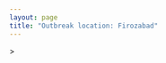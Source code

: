 ```yaml
---
layout: page
title: "Outbreak location: Firozabad"
---
```

<div id="mapid">
<script src="https://buda-magenta.github.io/hazard_map/load_map.js"></script>
><script>
var marker_outbreak = L.marker([27.177366, 78.389912],{"autoPan": true}).addTo(map); marker_outbreak.bindTooltip("Firozabad").openTooltip();

var circle_1 = L.circle([28.651718, 77.221939], {"pane": "markerPane", "color": "red", "fill": true, "fillOpacity": 0.2, "fillRule": "evenodd", "lineCap": "round", "lineJoin": "round", "opacity": 1.0, "radius": 397252, "stroke": true, "weight": 2}).addTo(map);
circle_1.bindTooltip("Delhi<br>rank: 1<br>hazard index: 0.099313")

var circle_2 = L.circle([25.531031, 78.652689], {"pane": "markerPane", "color": "red", "fill": true, "fillOpacity": 0.2, "fillRule": "evenodd", "lineCap": "round", "lineJoin": "round", "opacity": 1.0, "radius": 167668, "stroke": true, "weight": 2}).addTo(map);
circle_2.bindTooltip("Jhansi<br>rank: 2<br>hazard index: 0.041917")

var circle_3 = L.circle([27.437194, 79.489129], {"pane": "markerPane", "color": "red", "fill": true, "fillOpacity": 0.2, "fillRule": "evenodd", "lineCap": "round", "lineJoin": "round", "opacity": 1.0, "radius": 108203, "stroke": true, "weight": 2}).addTo(map);
circle_3.bindTooltip("Farrukhabad<br>rank: 3<br>hazard index: 0.027051")

var circle_4 = L.circle([26.460914, 80.321759], {"pane": "markerPane", "color": "red", "fill": true, "fillOpacity": 0.2, "fillRule": "evenodd", "lineCap": "round", "lineJoin": "round", "opacity": 1.0, "radius": 106745, "stroke": true, "weight": 2}).addTo(map);
circle_4.bindTooltip("Kanpur<br>rank: 4<br>hazard index: 0.026686")

var circle_5 = L.circle([27.175255, 78.009816], {"pane": "markerPane", "color": "red", "fill": true, "fillOpacity": 0.2, "fillRule": "evenodd", "lineCap": "round", "lineJoin": "round", "opacity": 1.0, "radius": 75961, "stroke": true, "weight": 2}).addTo(map);
circle_5.bindTooltip("Agra<br>rank: 5<br>hazard index: 0.018990")

var circle_6 = L.circle([27.209822, 79.048137], {"pane": "markerPane", "color": "red", "fill": true, "fillOpacity": 0.2, "fillRule": "evenodd", "lineCap": "round", "lineJoin": "round", "opacity": 1.0, "radius": 44281, "stroke": true, "weight": 2}).addTo(map);
circle_6.bindTooltip("Mainpuri<br>rank: 6<br>hazard index: 0.011070")

var circle_7 = L.circle([27.036604, 78.651436], {"pane": "markerPane", "color": "red", "fill": true, "fillOpacity": 0.2, "fillRule": "evenodd", "lineCap": "round", "lineJoin": "round", "opacity": 1.0, "radius": 44066, "stroke": true, "weight": 2}).addTo(map);
circle_7.bindTooltip("Shikohabad<br>rank: 7<br>hazard index: 0.011017")

var circle_8 = L.circle([28.402979, 77.310384], {"pane": "markerPane", "color": "red", "fill": true, "fillOpacity": 0.2, "fillRule": "evenodd", "lineCap": "round", "lineJoin": "round", "opacity": 1.0, "radius": 39962, "stroke": true, "weight": 2}).addTo(map);
circle_8.bindTooltip("Faridabad<br>rank: 8<br>hazard index: 0.009991")

var circle_9 = L.circle([27.876990, 78.137290], {"pane": "markerPane", "color": "red", "fill": true, "fillOpacity": 0.2, "fillRule": "evenodd", "lineCap": "round", "lineJoin": "round", "opacity": 1.0, "radius": 36625, "stroke": true, "weight": 2}).addTo(map);
circle_9.bindTooltip("Aligarh<br>rank: 9<br>hazard index: 0.009156")

var circle_10 = L.circle([26.203725, 78.157363], {"pane": "markerPane", "color": "red", "fill": true, "fillOpacity": 0.2, "fillRule": "evenodd", "lineCap": "round", "lineJoin": "round", "opacity": 1.0, "radius": 29618, "stroke": true, "weight": 2}).addTo(map);
circle_10.bindTooltip("Gwalior<br>rank: 10<br>hazard index: 0.007405")

var circle_11 = L.circle([26.838100, 80.934600], {"pane": "markerPane", "color": "red", "fill": true, "fillOpacity": 0.2, "fillRule": "evenodd", "lineCap": "round", "lineJoin": "round", "opacity": 1.0, "radius": 25646, "stroke": true, "weight": 2}).addTo(map);
circle_11.bindTooltip("Lucknow<br>rank: 11<br>hazard index: 0.006412")

var circle_12 = L.circle([28.457876, 79.405571], {"pane": "markerPane", "color": "red", "fill": true, "fillOpacity": 0.2, "fillRule": "evenodd", "lineCap": "round", "lineJoin": "round", "opacity": 1.0, "radius": 25251, "stroke": true, "weight": 2}).addTo(map);
circle_12.bindTooltip("Bareilly<br>rank: 12<br>hazard index: 0.006313")

var circle_13 = L.circle([28.863842, 78.805778], {"pane": "markerPane", "color": "red", "fill": true, "fillOpacity": 0.2, "fillRule": "evenodd", "lineCap": "round", "lineJoin": "round", "opacity": 1.0, "radius": 25016, "stroke": true, "weight": 2}).addTo(map);
circle_13.bindTooltip("Moradabad<br>rank: 13<br>hazard index: 0.006254")

var circle_14 = L.circle([28.428262, 77.002700], {"pane": "markerPane", "color": "red", "fill": true, "fillOpacity": 0.2, "fillRule": "evenodd", "lineCap": "round", "lineJoin": "round", "opacity": 1.0, "radius": 24651, "stroke": true, "weight": 2}).addTo(map);
circle_14.bindTooltip("Gurgaon<br>rank: 14<br>hazard index: 0.006163")

var circle_15 = L.circle([27.912633, 79.746563], {"pane": "markerPane", "color": "red", "fill": true, "fillOpacity": 0.2, "fillRule": "evenodd", "lineCap": "round", "lineJoin": "round", "opacity": 1.0, "radius": 21976, "stroke": true, "weight": 2}).addTo(map);
circle_15.bindTooltip("Shahjahanpur<br>rank: 15<br>hazard index: 0.005494")

var circle_16 = L.circle([28.570784, 77.327107], {"pane": "markerPane", "color": "red", "fill": true, "fillOpacity": 0.2, "fillRule": "evenodd", "lineCap": "round", "lineJoin": "round", "opacity": 1.0, "radius": 18060, "stroke": true, "weight": 2}).addTo(map);
circle_16.bindTooltip("Noida<br>rank: 16<br>hazard index: 0.004515")

var circle_17 = L.circle([26.718324, 79.090254], {"pane": "markerPane", "color": "red", "fill": true, "fillOpacity": 0.2, "fillRule": "evenodd", "lineCap": "round", "lineJoin": "round", "opacity": 1.0, "radius": 17934, "stroke": true, "weight": 2}).addTo(map);
circle_17.bindTooltip("Etawah<br>rank: 17<br>hazard index: 0.004484")

var circle_18 = L.circle([25.438130, 81.833800], {"pane": "markerPane", "color": "red", "fill": true, "fillOpacity": 0.2, "fillRule": "evenodd", "lineCap": "round", "lineJoin": "round", "opacity": 1.0, "radius": 17512, "stroke": true, "weight": 2}).addTo(map);
circle_18.bindTooltip("Allahabad<br>rank: 18<br>hazard index: 0.004378")

var circle_19 = L.circle([28.794068, 79.185930], {"pane": "markerPane", "color": "red", "fill": true, "fillOpacity": 0.2, "fillRule": "evenodd", "lineCap": "round", "lineJoin": "round", "opacity": 1.0, "radius": 12400, "stroke": true, "weight": 2}).addTo(map);
circle_19.bindTooltip("Rampur<br>rank: 19<br>hazard index: 0.003100")

var circle_20 = L.circle([29.000653, 77.768229], {"pane": "markerPane", "color": "red", "fill": true, "fillOpacity": 0.2, "fillRule": "evenodd", "lineCap": "round", "lineJoin": "round", "opacity": 1.0, "radius": 12362, "stroke": true, "weight": 2}).addTo(map);
circle_20.bindTooltip("Meerut<br>rank: 20<br>hazard index: 0.003091")

var circle_21 = L.circle([26.500000, 78.750000], {"pane": "markerPane", "color": "red", "fill": true, "fillOpacity": 0.2, "fillRule": "evenodd", "lineCap": "round", "lineJoin": "round", "opacity": 1.0, "radius": 11467, "stroke": true, "weight": 2}).addTo(map);
circle_21.bindTooltip("Bhind<br>rank: 21<br>hazard index: 0.002867")

var circle_22 = L.circle([27.338577, 80.097526], {"pane": "markerPane", "color": "red", "fill": true, "fillOpacity": 0.2, "fillRule": "evenodd", "lineCap": "round", "lineJoin": "round", "opacity": 1.0, "radius": 11352, "stroke": true, "weight": 2}).addTo(map);
circle_22.bindTooltip("Hardoi<br>rank: 22<br>hazard index: 0.002838")

var circle_23 = L.circle([27.883846, 78.634890], {"pane": "markerPane", "color": "red", "fill": true, "fillOpacity": 0.2, "fillRule": "evenodd", "lineCap": "round", "lineJoin": "round", "opacity": 1.0, "radius": 11165, "stroke": true, "weight": 2}).addTo(map);
circle_23.bindTooltip("Kasganj<br>rank: 23<br>hazard index: 0.002791")

var circle_24 = L.circle([27.633333, 77.583333], {"pane": "markerPane", "color": "red", "fill": true, "fillOpacity": 0.2, "fillRule": "evenodd", "lineCap": "round", "lineJoin": "round", "opacity": 1.0, "radius": 10865, "stroke": true, "weight": 2}).addTo(map);
circle_24.bindTooltip("Mathura<br>rank: 24<br>hazard index: 0.002716")

var circle_25 = L.circle([28.740613, 77.835426], {"pane": "markerPane", "color": "red", "fill": true, "fillOpacity": 0.2, "fillRule": "evenodd", "lineCap": "round", "lineJoin": "round", "opacity": 1.0, "radius": 10625, "stroke": true, "weight": 2}).addTo(map);
circle_25.bindTooltip("Hapur<br>rank: 25<br>hazard index: 0.002656")

var circle_26 = L.circle([26.166667, 77.500000], {"pane": "markerPane", "color": "red", "fill": true, "fillOpacity": 0.2, "fillRule": "evenodd", "lineCap": "round", "lineJoin": "round", "opacity": 1.0, "radius": 10313, "stroke": true, "weight": 2}).addTo(map);
circle_26.bindTooltip("Morena<br>rank: 26<br>hazard index: 0.002578")

var circle_27 = L.circle([25.935955, 79.424328], {"pane": "markerPane", "color": "red", "fill": true, "fillOpacity": 0.2, "fillRule": "evenodd", "lineCap": "round", "lineJoin": "round", "opacity": 1.0, "radius": 10025, "stroke": true, "weight": 2}).addTo(map);
circle_27.bindTooltip("Orai<br>rank: 27<br>hazard index: 0.002506")

var circle_28 = L.circle([27.639077, 76.614452], {"pane": "markerPane", "color": "red", "fill": true, "fillOpacity": 0.2, "fillRule": "evenodd", "lineCap": "round", "lineJoin": "round", "opacity": 1.0, "radius": 9828, "stroke": true, "weight": 2}).addTo(map);
circle_28.bindTooltip("Alwar<br>rank: 28<br>hazard index: 0.002457")

var circle_29 = L.circle([28.388861, 77.974798], {"pane": "markerPane", "color": "red", "fill": true, "fillOpacity": 0.2, "fillRule": "evenodd", "lineCap": "round", "lineJoin": "round", "opacity": 1.0, "radius": 9049, "stroke": true, "weight": 2}).addTo(map);
circle_29.bindTooltip("Bulandshahr<br>rank: 29<br>hazard index: 0.002262")

var circle_30 = L.circle([27.265212, 77.369126], {"pane": "markerPane", "color": "red", "fill": true, "fillOpacity": 0.2, "fillRule": "evenodd", "lineCap": "round", "lineJoin": "round", "opacity": 1.0, "radius": 8243, "stroke": true, "weight": 2}).addTo(map);
circle_30.bindTooltip("Bharatpur<br>rank: 30<br>hazard index: 0.002061")

var circle_31 = L.circle([26.732501, 77.036312], {"pane": "markerPane", "color": "red", "fill": true, "fillOpacity": 0.2, "fillRule": "evenodd", "lineCap": "round", "lineJoin": "round", "opacity": 1.0, "radius": 7726, "stroke": true, "weight": 2}).addTo(map);
circle_31.bindTooltip("Hindaun<br>rank: 31<br>hazard index: 0.001932")

var circle_32 = L.circle([25.609324, 85.123525], {"pane": "markerPane", "color": "red", "fill": true, "fillOpacity": 0.2, "fillRule": "evenodd", "lineCap": "round", "lineJoin": "round", "opacity": 1.0, "radius": 7072, "stroke": true, "weight": 2}).addTo(map);
circle_32.bindTooltip("Patna<br>rank: 32<br>hazard index: 0.001768")

var circle_33 = L.circle([25.750000, 78.500000], {"pane": "markerPane", "color": "red", "fill": true, "fillOpacity": 0.2, "fillRule": "evenodd", "lineCap": "round", "lineJoin": "round", "opacity": 1.0, "radius": 6881, "stroke": true, "weight": 2}).addTo(map);
circle_33.bindTooltip("Datia<br>rank: 33<br>hazard index: 0.001720")

var circle_34 = L.circle([19.075990, 72.877393], {"pane": "markerPane", "color": "red", "fill": true, "fillOpacity": 0.2, "fillRule": "evenodd", "lineCap": "round", "lineJoin": "round", "opacity": 1.0, "radius": 6820, "stroke": true, "weight": 2}).addTo(map);
circle_34.bindTooltip("Mumbai<br>rank: 34<br>hazard index: 0.001705")

var circle_35 = L.circle([26.653396, 77.624206], {"pane": "markerPane", "color": "red", "fill": true, "fillOpacity": 0.2, "fillRule": "evenodd", "lineCap": "round", "lineJoin": "round", "opacity": 1.0, "radius": 6812, "stroke": true, "weight": 2}).addTo(map);
circle_35.bindTooltip("Dhaulpur<br>rank: 35<br>hazard index: 0.001703")

var circle_36 = L.circle([26.439874, 80.018000], {"pane": "markerPane", "color": "red", "fill": true, "fillOpacity": 0.2, "fillRule": "evenodd", "lineCap": "round", "lineJoin": "round", "opacity": 1.0, "radius": 6775, "stroke": true, "weight": 2}).addTo(map);
circle_36.bindTooltip("Akbarpur<br>rank: 36<br>hazard index: 0.001694")

var circle_37 = L.circle([28.618753, 78.550874], {"pane": "markerPane", "color": "red", "fill": true, "fillOpacity": 0.2, "fillRule": "evenodd", "lineCap": "round", "lineJoin": "round", "opacity": 1.0, "radius": 6739, "stroke": true, "weight": 2}).addTo(map);
circle_37.bindTooltip("Sambhal<br>rank: 37<br>hazard index: 0.001685")

var circle_38 = L.circle([27.573243, 78.111739], {"pane": "markerPane", "color": "red", "fill": true, "fillOpacity": 0.2, "fillRule": "evenodd", "lineCap": "round", "lineJoin": "round", "opacity": 1.0, "radius": 6285, "stroke": true, "weight": 2}).addTo(map);
circle_38.bindTooltip("Hathras<br>rank: 38<br>hazard index: 0.001571")

var circle_39 = L.circle([28.923397, 78.488317], {"pane": "markerPane", "color": "red", "fill": true, "fillOpacity": 0.2, "fillRule": "evenodd", "lineCap": "round", "lineJoin": "round", "opacity": 1.0, "radius": 6009, "stroke": true, "weight": 2}).addTo(map);
circle_39.bindTooltip("Amroha<br>rank: 39<br>hazard index: 0.001502")

var circle_40 = L.circle([28.068312, 79.046073], {"pane": "markerPane", "color": "red", "fill": true, "fillOpacity": 0.2, "fillRule": "evenodd", "lineCap": "round", "lineJoin": "round", "opacity": 1.0, "radius": 5404, "stroke": true, "weight": 2}).addTo(map);
circle_40.bindTooltip("Budaun<br>rank: 40<br>hazard index: 0.001351")

var circle_41 = L.circle([28.205907, 77.875714], {"pane": "markerPane", "color": "red", "fill": true, "fillOpacity": 0.2, "fillRule": "evenodd", "lineCap": "round", "lineJoin": "round", "opacity": 1.0, "radius": 5076, "stroke": true, "weight": 2}).addTo(map);
circle_41.bindTooltip("Khurja<br>rank: 41<br>hazard index: 0.001269")

var circle_42 = L.circle([28.651718, 77.221939], {"pane": "markerPane", "color": "red", "fill": true, "fillOpacity": 0.2, "fillRule": "evenodd", "lineCap": "round", "lineJoin": "round", "opacity": 1.0, "radius": 4668, "stroke": true, "weight": 2}).addTo(map);
circle_42.bindTooltip("Dehri<br>rank: 42<br>hazard index: 0.001167")

var circle_43 = L.circle([28.176959, 77.373112], {"pane": "markerPane", "color": "red", "fill": true, "fillOpacity": 0.2, "fillRule": "evenodd", "lineCap": "round", "lineJoin": "round", "opacity": 1.0, "radius": 4480, "stroke": true, "weight": 2}).addTo(map);
circle_43.bindTooltip("Palwal<br>rank: 43<br>hazard index: 0.001120")

var circle_44 = L.circle([24.500000, 81.000000], {"pane": "markerPane", "color": "red", "fill": true, "fillOpacity": 0.2, "fillRule": "evenodd", "lineCap": "round", "lineJoin": "round", "opacity": 1.0, "radius": 4209, "stroke": true, "weight": 2}).addTo(map);
circle_44.bindTooltip("Satna<br>rank: 44<br>hazard index: 0.001052")

var circle_45 = L.circle([22.541418, 88.357691], {"pane": "markerPane", "color": "red", "fill": true, "fillOpacity": 0.2, "fillRule": "evenodd", "lineCap": "round", "lineJoin": "round", "opacity": 1.0, "radius": 4145, "stroke": true, "weight": 2}).addTo(map);
circle_45.bindTooltip("Kolkata<br>rank: 45<br>hazard index: 0.001036")

var circle_46 = L.circle([28.901090, 76.580193], {"pane": "markerPane", "color": "red", "fill": true, "fillOpacity": 0.2, "fillRule": "evenodd", "lineCap": "round", "lineJoin": "round", "opacity": 1.0, "radius": 4087, "stroke": true, "weight": 2}).addTo(map);
circle_46.bindTooltip("Rohtak<br>rank: 46<br>hazard index: 0.001022")

var circle_47 = L.circle([28.488378, 78.735249], {"pane": "markerPane", "color": "red", "fill": true, "fillOpacity": 0.2, "fillRule": "evenodd", "lineCap": "round", "lineJoin": "round", "opacity": 1.0, "radius": 3940, "stroke": true, "weight": 2}).addTo(map);
circle_47.bindTooltip("Chandausi<br>rank: 47<br>hazard index: 0.000985")

var circle_48 = L.circle([30.909016, 75.851601], {"pane": "markerPane", "color": "red", "fill": true, "fillOpacity": 0.2, "fillRule": "evenodd", "lineCap": "round", "lineJoin": "round", "opacity": 1.0, "radius": 3590, "stroke": true, "weight": 2}).addTo(map);
circle_48.bindTooltip("Ludhiana<br>rank: 48<br>hazard index: 0.000898")

var circle_49 = L.circle([12.979120, 77.591300], {"pane": "markerPane", "color": "red", "fill": true, "fillOpacity": 0.2, "fillRule": "evenodd", "lineCap": "round", "lineJoin": "round", "opacity": 1.0, "radius": 3588, "stroke": true, "weight": 2}).addTo(map);
circle_49.bindTooltip("Bangalore<br>rank: 49<br>hazard index: 0.000897")

var circle_50 = L.circle([26.671329, 83.364583], {"pane": "markerPane", "color": "red", "fill": true, "fillOpacity": 0.2, "fillRule": "evenodd", "lineCap": "round", "lineJoin": "round", "opacity": 1.0, "radius": 3204, "stroke": true, "weight": 2}).addTo(map);
circle_50.bindTooltip("Gorakhpur<br>rank: 50<br>hazard index: 0.000801")

var circle_51 = L.circle([23.258486, 77.401989], {"pane": "markerPane", "color": "red", "fill": true, "fillOpacity": 0.2, "fillRule": "evenodd", "lineCap": "round", "lineJoin": "round", "opacity": 1.0, "radius": 2909, "stroke": true, "weight": 2}).addTo(map);
circle_51.bindTooltip("Bhopal<br>rank: 51<br>hazard index: 0.000727")

var circle_52 = L.circle([29.988077, 77.508130], {"pane": "markerPane", "color": "red", "fill": true, "fillOpacity": 0.2, "fillRule": "evenodd", "lineCap": "round", "lineJoin": "round", "opacity": 1.0, "radius": 2671, "stroke": true, "weight": 2}).addTo(map);
circle_52.bindTooltip("Saharanpur<br>rank: 52<br>hazard index: 0.000668")

var circle_53 = L.circle([23.021624, 72.579707], {"pane": "markerPane", "color": "red", "fill": true, "fillOpacity": 0.2, "fillRule": "evenodd", "lineCap": "round", "lineJoin": "round", "opacity": 1.0, "radius": 2577, "stroke": true, "weight": 2}).addTo(map);
circle_53.bindTooltip("Ahmedabad<br>rank: 53<br>hazard index: 0.000644")

var circle_54 = L.circle([24.700385, 78.518668], {"pane": "markerPane", "color": "red", "fill": true, "fillOpacity": 0.2, "fillRule": "evenodd", "lineCap": "round", "lineJoin": "round", "opacity": 1.0, "radius": 2569, "stroke": true, "weight": 2}).addTo(map);
circle_54.bindTooltip("Lalitpur<br>rank: 54<br>hazard index: 0.000642")

var circle_55 = L.circle([17.388786, 78.461065], {"pane": "markerPane", "color": "red", "fill": true, "fillOpacity": 0.2, "fillRule": "evenodd", "lineCap": "round", "lineJoin": "round", "opacity": 1.0, "radius": 2511, "stroke": true, "weight": 2}).addTo(map);
circle_55.bindTooltip("Hyderabad<br>rank: 55<br>hazard index: 0.000628")

var circle_56 = L.circle([26.915458, 75.818982], {"pane": "markerPane", "color": "red", "fill": true, "fillOpacity": 0.2, "fillRule": "evenodd", "lineCap": "round", "lineJoin": "round", "opacity": 1.0, "radius": 2438, "stroke": true, "weight": 2}).addTo(map);
circle_56.bindTooltip("Jaipur<br>rank: 56<br>hazard index: 0.000610")

var circle_57 = L.circle([26.575504, 80.613762], {"pane": "markerPane", "color": "red", "fill": true, "fillOpacity": 0.2, "fillRule": "evenodd", "lineCap": "round", "lineJoin": "round", "opacity": 1.0, "radius": 2405, "stroke": true, "weight": 2}).addTo(map);
circle_57.bindTooltip("Unnao<br>rank: 57<br>hazard index: 0.000601")

var circle_58 = L.circle([29.003314, 77.016732], {"pane": "markerPane", "color": "red", "fill": true, "fillOpacity": 0.2, "fillRule": "evenodd", "lineCap": "round", "lineJoin": "round", "opacity": 1.0, "radius": 2282, "stroke": true, "weight": 2}).addTo(map);
circle_58.bindTooltip("Sonipat<br>rank: 58<br>hazard index: 0.000571")

var circle_59 = L.circle([28.733400, 77.298600], {"pane": "markerPane", "color": "red", "fill": true, "fillOpacity": 0.2, "fillRule": "evenodd", "lineCap": "round", "lineJoin": "round", "opacity": 1.0, "radius": 2267, "stroke": true, "weight": 2}).addTo(map);
circle_59.bindTooltip("Loni<br>rank: 59<br>hazard index: 0.000567")

var circle_60 = L.circle([13.083694, 80.270186], {"pane": "markerPane", "color": "red", "fill": true, "fillOpacity": 0.2, "fillRule": "evenodd", "lineCap": "round", "lineJoin": "round", "opacity": 1.0, "radius": 2188, "stroke": true, "weight": 2}).addTo(map);
circle_60.bindTooltip("Chennai<br>rank: 60<br>hazard index: 0.000547")

var circle_61 = L.circle([18.521428, 73.854454], {"pane": "markerPane", "color": "red", "fill": true, "fillOpacity": 0.2, "fillRule": "evenodd", "lineCap": "round", "lineJoin": "round", "opacity": 1.0, "radius": 2135, "stroke": true, "weight": 2}).addTo(map);
circle_61.bindTooltip("Pune<br>rank: 61<br>hazard index: 0.000534")

var circle_62 = L.circle([30.733442, 76.779714], {"pane": "markerPane", "color": "red", "fill": true, "fillOpacity": 0.2, "fillRule": "evenodd", "lineCap": "round", "lineJoin": "round", "opacity": 1.0, "radius": 2118, "stroke": true, "weight": 2}).addTo(map);
circle_62.bindTooltip("Chandigarh<br>rank: 62<br>hazard index: 0.000530")

var circle_63 = L.circle([22.801519, 86.202958], {"pane": "markerPane", "color": "red", "fill": true, "fillOpacity": 0.2, "fillRule": "evenodd", "lineCap": "round", "lineJoin": "round", "opacity": 1.0, "radius": 2106, "stroke": true, "weight": 2}).addTo(map);
circle_63.bindTooltip("Jamshedpur<br>rank: 63<br>hazard index: 0.000527")

var circle_64 = L.circle([27.504639, 80.829466], {"pane": "markerPane", "color": "red", "fill": true, "fillOpacity": 0.2, "fillRule": "evenodd", "lineCap": "round", "lineJoin": "round", "opacity": 1.0, "radius": 2024, "stroke": true, "weight": 2}).addTo(map);
circle_64.bindTooltip("Sitapur<br>rank: 64<br>hazard index: 0.000506")

var circle_65 = L.circle([29.154148, 77.305954], {"pane": "markerPane", "color": "red", "fill": true, "fillOpacity": 0.2, "fillRule": "evenodd", "lineCap": "round", "lineJoin": "round", "opacity": 1.0, "radius": 1990, "stroke": true, "weight": 2}).addTo(map);
circle_65.bindTooltip("Baraut<br>rank: 65<br>hazard index: 0.000498")

var circle_66 = L.circle([25.335649, 83.007629], {"pane": "markerPane", "color": "red", "fill": true, "fillOpacity": 0.2, "fillRule": "evenodd", "lineCap": "round", "lineJoin": "round", "opacity": 1.0, "radius": 1917, "stroke": true, "weight": 2}).addTo(map);
circle_66.bindTooltip("Varanasi<br>rank: 66<br>hazard index: 0.000479")

var circle_67 = L.circle([25.843539, 80.918004], {"pane": "markerPane", "color": "red", "fill": true, "fillOpacity": 0.2, "fillRule": "evenodd", "lineCap": "round", "lineJoin": "round", "opacity": 1.0, "radius": 1852, "stroke": true, "weight": 2}).addTo(map);
circle_67.bindTooltip("Fatehpur<br>rank: 67<br>hazard index: 0.000463")

var circle_68 = L.circle([25.476300, 80.339500], {"pane": "markerPane", "color": "red", "fill": true, "fillOpacity": 0.2, "fillRule": "evenodd", "lineCap": "round", "lineJoin": "round", "opacity": 1.0, "radius": 1818, "stroke": true, "weight": 2}).addTo(map);
circle_68.bindTooltip("Banda<br>rank: 68<br>hazard index: 0.000455")

var circle_69 = L.circle([31.634308, 74.873679], {"pane": "markerPane", "color": "red", "fill": true, "fillOpacity": 0.2, "fillRule": "evenodd", "lineCap": "round", "lineJoin": "round", "opacity": 1.0, "radius": 1813, "stroke": true, "weight": 2}).addTo(map);
circle_69.bindTooltip("Amritsar<br>rank: 69<br>hazard index: 0.000453")

var circle_70 = L.circle([28.660965, 76.834676], {"pane": "markerPane", "color": "red", "fill": true, "fillOpacity": 0.2, "fillRule": "evenodd", "lineCap": "round", "lineJoin": "round", "opacity": 1.0, "radius": 1801, "stroke": true, "weight": 2}).addTo(map);
circle_70.bindTooltip("Bahadurgarh<br>rank: 70<br>hazard index: 0.000450")

var circle_71 = L.circle([25.603508, 83.507454], {"pane": "markerPane", "color": "red", "fill": true, "fillOpacity": 0.2, "fillRule": "evenodd", "lineCap": "round", "lineJoin": "round", "opacity": 1.0, "radius": 1751, "stroke": true, "weight": 2}).addTo(map);
circle_71.bindTooltip("Ghazipur<br>rank: 71<br>hazard index: 0.000438")

var circle_72 = L.circle([29.391275, 76.977167], {"pane": "markerPane", "color": "red", "fill": true, "fillOpacity": 0.2, "fillRule": "evenodd", "lineCap": "round", "lineJoin": "round", "opacity": 1.0, "radius": 1668, "stroke": true, "weight": 2}).addTo(map);
circle_72.bindTooltip("Panipat<br>rank: 72<br>hazard index: 0.000417")

var circle_73 = L.circle([28.195647, 76.616518], {"pane": "markerPane", "color": "red", "fill": true, "fillOpacity": 0.2, "fillRule": "evenodd", "lineCap": "round", "lineJoin": "round", "opacity": 1.0, "radius": 1667, "stroke": true, "weight": 2}).addTo(map);
circle_73.bindTooltip("Rewari<br>rank: 73<br>hazard index: 0.000417")

var circle_74 = L.circle([29.211757, 78.961731], {"pane": "markerPane", "color": "red", "fill": true, "fillOpacity": 0.2, "fillRule": "evenodd", "lineCap": "round", "lineJoin": "round", "opacity": 1.0, "radius": 1655, "stroke": true, "weight": 2}).addTo(map);
circle_74.bindTooltip("Kashipur<br>rank: 74<br>hazard index: 0.000414")

var circle_75 = L.circle([31.292011, 75.568058], {"pane": "markerPane", "color": "red", "fill": true, "fillOpacity": 0.2, "fillRule": "evenodd", "lineCap": "round", "lineJoin": "round", "opacity": 1.0, "radius": 1608, "stroke": true, "weight": 2}).addTo(map);
circle_75.bindTooltip("Jalandhar<br>rank: 75<br>hazard index: 0.000402")

var circle_76 = L.circle([24.935635, 82.647701], {"pane": "markerPane", "color": "red", "fill": true, "fillOpacity": 0.2, "fillRule": "evenodd", "lineCap": "round", "lineJoin": "round", "opacity": 1.0, "radius": 1583, "stroke": true, "weight": 2}).addTo(map);
circle_76.bindTooltip("Mirzapur<br>rank: 76<br>hazard index: 0.000396")

var circle_77 = L.circle([28.753900, 77.399900], {"pane": "markerPane", "color": "red", "fill": true, "fillOpacity": 0.2, "fillRule": "evenodd", "lineCap": "round", "lineJoin": "round", "opacity": 1.0, "radius": 1525, "stroke": true, "weight": 2}).addTo(map);
circle_77.bindTooltip("Khora<br>rank: 77<br>hazard index: 0.000381")

var circle_78 = L.circle([29.168807, 75.746110], {"pane": "markerPane", "color": "red", "fill": true, "fillOpacity": 0.2, "fillRule": "evenodd", "lineCap": "round", "lineJoin": "round", "opacity": 1.0, "radius": 1436, "stroke": true, "weight": 2}).addTo(map);
circle_78.bindTooltip("Hisar<br>rank: 78<br>hazard index: 0.000359")

var circle_79 = L.circle([22.720362, 75.868200], {"pane": "markerPane", "color": "red", "fill": true, "fillOpacity": 0.2, "fillRule": "evenodd", "lineCap": "round", "lineJoin": "round", "opacity": 1.0, "radius": 1435, "stroke": true, "weight": 2}).addTo(map);
circle_79.bindTooltip("Indore<br>rank: 79<br>hazard index: 0.000359")

var circle_80 = L.circle([26.148658, 85.340013], {"pane": "markerPane", "color": "red", "fill": true, "fillOpacity": 0.2, "fillRule": "evenodd", "lineCap": "round", "lineJoin": "round", "opacity": 1.0, "radius": 1316, "stroke": true, "weight": 2}).addTo(map);
circle_80.bindTooltip("Muzaffarpur<br>rank: 80<br>hazard index: 0.000329")

var circle_81 = L.circle([29.301826, 76.338471], {"pane": "markerPane", "color": "red", "fill": true, "fillOpacity": 0.2, "fillRule": "evenodd", "lineCap": "round", "lineJoin": "round", "opacity": 1.0, "radius": 1294, "stroke": true, "weight": 2}).addTo(map);
circle_81.bindTooltip("Jind<br>rank: 81<br>hazard index: 0.000324")

var circle_82 = L.circle([24.917151, 76.696403], {"pane": "markerPane", "color": "red", "fill": true, "fillOpacity": 0.2, "fillRule": "evenodd", "lineCap": "round", "lineJoin": "round", "opacity": 1.0, "radius": 1279, "stroke": true, "weight": 2}).addTo(map);
circle_82.bindTooltip("Baran<br>rank: 82<br>hazard index: 0.000320")

var circle_83 = L.circle([15.398403, 73.812918], {"pane": "markerPane", "color": "red", "fill": true, "fillOpacity": 0.2, "fillRule": "evenodd", "lineCap": "round", "lineJoin": "round", "opacity": 1.0, "radius": 1274, "stroke": true, "weight": 2}).addTo(map);
circle_83.bindTooltip("Vasco Da Gama<br>rank: 83<br>hazard index: 0.000319")

var circle_84 = L.circle([26.180598, 91.753943], {"pane": "markerPane", "color": "red", "fill": true, "fillOpacity": 0.2, "fillRule": "evenodd", "lineCap": "round", "lineJoin": "round", "opacity": 1.0, "radius": 1251, "stroke": true, "weight": 2}).addTo(map);
circle_84.bindTooltip("Guwahati<br>rank: 84<br>hazard index: 0.000313")

var circle_85 = L.circle([29.448006, 77.740685], {"pane": "markerPane", "color": "red", "fill": true, "fillOpacity": 0.2, "fillRule": "evenodd", "lineCap": "round", "lineJoin": "round", "opacity": 1.0, "radius": 1235, "stroke": true, "weight": 2}).addTo(map);
circle_85.bindTooltip("Muzaffarnagar<br>rank: 85<br>hazard index: 0.000309")

var circle_86 = L.circle([29.680327, 76.989625], {"pane": "markerPane", "color": "red", "fill": true, "fillOpacity": 0.2, "fillRule": "evenodd", "lineCap": "round", "lineJoin": "round", "opacity": 1.0, "radius": 1147, "stroke": true, "weight": 2}).addTo(map);
circle_86.bindTooltip("Karnal<br>rank: 86<br>hazard index: 0.000287")

var circle_87 = L.circle([21.170200, 72.831100], {"pane": "markerPane", "color": "red", "fill": true, "fillOpacity": 0.2, "fillRule": "evenodd", "lineCap": "round", "lineJoin": "round", "opacity": 1.0, "radius": 1140, "stroke": true, "weight": 2}).addTo(map);
circle_87.bindTooltip("Surat<br>rank: 87<br>hazard index: 0.000285")

var circle_88 = L.circle([34.074744, 74.820444], {"pane": "markerPane", "color": "red", "fill": true, "fillOpacity": 0.2, "fillRule": "evenodd", "lineCap": "round", "lineJoin": "round", "opacity": 1.0, "radius": 1116, "stroke": true, "weight": 2}).addTo(map);
circle_88.bindTooltip("Srinagar<br>rank: 88<br>hazard index: 0.000279")

var circle_89 = L.circle([23.160894, 79.949770], {"pane": "markerPane", "color": "red", "fill": true, "fillOpacity": 0.2, "fillRule": "evenodd", "lineCap": "round", "lineJoin": "round", "opacity": 1.0, "radius": 1114, "stroke": true, "weight": 2}).addTo(map);
circle_89.bindTooltip("Jabalpur<br>rank: 89<br>hazard index: 0.000279")

var circle_90 = L.circle([25.623457, 84.596839], {"pane": "markerPane", "color": "red", "fill": true, "fillOpacity": 0.2, "fillRule": "evenodd", "lineCap": "round", "lineJoin": "round", "opacity": 1.0, "radius": 1097, "stroke": true, "weight": 2}).addTo(map);
circle_90.bindTooltip("Arrah<br>rank: 90<br>hazard index: 0.000274")

var circle_91 = L.circle([23.809612, 78.759114], {"pane": "markerPane", "color": "red", "fill": true, "fillOpacity": 0.2, "fillRule": "evenodd", "lineCap": "round", "lineJoin": "round", "opacity": 1.0, "radius": 1041, "stroke": true, "weight": 2}).addTo(map);
circle_91.bindTooltip("Sagar<br>rank: 91<br>hazard index: 0.000260")

var circle_92 = L.circle([21.149813, 79.082056], {"pane": "markerPane", "color": "red", "fill": true, "fillOpacity": 0.2, "fillRule": "evenodd", "lineCap": "round", "lineJoin": "round", "opacity": 1.0, "radius": 1039, "stroke": true, "weight": 2}).addTo(map);
circle_92.bindTooltip("Nagpur<br>rank: 92<br>hazard index: 0.000260")

var circle_93 = L.circle([20.266777, 85.843559], {"pane": "markerPane", "color": "red", "fill": true, "fillOpacity": 0.2, "fillRule": "evenodd", "lineCap": "round", "lineJoin": "round", "opacity": 1.0, "radius": 1011, "stroke": true, "weight": 2}).addTo(map);
circle_93.bindTooltip("Bhubaneswar<br>rank: 93<br>hazard index: 0.000253")

var circle_94 = L.circle([30.325565, 78.043681], {"pane": "markerPane", "color": "red", "fill": true, "fillOpacity": 0.2, "fillRule": "evenodd", "lineCap": "round", "lineJoin": "round", "opacity": 1.0, "radius": 1002, "stroke": true, "weight": 2}).addTo(map);
circle_94.bindTooltip("Dehradun<br>rank: 94<br>hazard index: 0.000251")

var circle_95 = L.circle([25.512719, 86.090571], {"pane": "markerPane", "color": "red", "fill": true, "fillOpacity": 0.2, "fillRule": "evenodd", "lineCap": "round", "lineJoin": "round", "opacity": 1.0, "radius": 994, "stroke": true, "weight": 2}).addTo(map);
circle_95.bindTooltip("Begusarai<br>rank: 95<br>hazard index: 0.000249")

var circle_96 = L.circle([32.718561, 74.858092], {"pane": "markerPane", "color": "red", "fill": true, "fillOpacity": 0.2, "fillRule": "evenodd", "lineCap": "round", "lineJoin": "round", "opacity": 1.0, "radius": 985, "stroke": true, "weight": 2}).addTo(map);
circle_96.bindTooltip("Jammu<br>rank: 96<br>hazard index: 0.000246")

var circle_97 = L.circle([23.370035, 85.325013], {"pane": "markerPane", "color": "red", "fill": true, "fillOpacity": 0.2, "fillRule": "evenodd", "lineCap": "round", "lineJoin": "round", "opacity": 1.0, "radius": 920, "stroke": true, "weight": 2}).addTo(map);
circle_97.bindTooltip("Ranchi<br>rank: 97<br>hazard index: 0.000230")

var circle_98 = L.circle([25.560900, 87.647654], {"pane": "markerPane", "color": "red", "fill": true, "fillOpacity": 0.2, "fillRule": "evenodd", "lineCap": "round", "lineJoin": "round", "opacity": 1.0, "radius": 894, "stroke": true, "weight": 2}).addTo(map);
circle_98.bindTooltip("Katihar<br>rank: 98<br>hazard index: 0.000224")

var circle_99 = L.circle([27.733696, 81.477321], {"pane": "markerPane", "color": "red", "fill": true, "fillOpacity": 0.2, "fillRule": "evenodd", "lineCap": "round", "lineJoin": "round", "opacity": 1.0, "radius": 883, "stroke": true, "weight": 2}).addTo(map);
circle_99.bindTooltip("Bahraich<br>rank: 99<br>hazard index: 0.000221")

var circle_100 = L.circle([29.938447, 78.145298], {"pane": "markerPane", "color": "red", "fill": true, "fillOpacity": 0.2, "fillRule": "evenodd", "lineCap": "round", "lineJoin": "round", "opacity": 1.0, "radius": 851, "stroke": true, "weight": 2}).addTo(map);
circle_100.bindTooltip("Haridwar<br>rank: 100<br>hazard index: 0.000213")
</script>
</div>